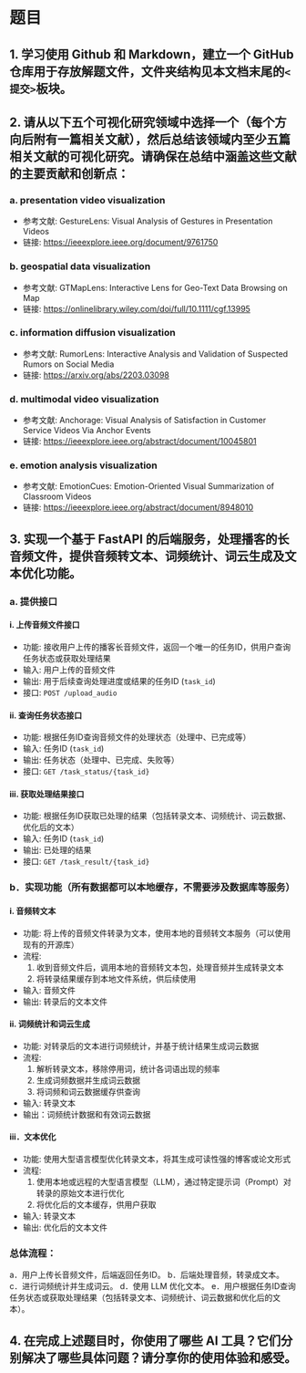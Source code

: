 # 题目

## 1. 学习使用 Github 和 Markdown，建立一个 GitHub 仓库用于存放解题文件，文件夹结构见本文档末尾的`<提交>`板块。

## 2. 请从以下五个可视化研究领域中选择一个（每个方向后附有一篇相关文献），然后总结该领域内至少五篇相关文献的可视化研究。请确保在总结中涵盖这些文献的主要贡献和创新点：

### a. presentation video visualization

- 参考文献: GestureLens: Visual Analysis of Gestures in Presentation Videos
- 链接: https://ieeexplore.ieee.org/document/9761750

### b. geospatial data visualization

- 参考文献: GTMapLens: Interactive Lens for Geo-Text Data Browsing on Map
- 链接: https://onlinelibrary.wiley.com/doi/full/10.1111/cgf.13995

### c. information diffusion visualization

- 参考文献: RumorLens: Interactive Analysis and Validation of Suspected Rumors on Social Media
- 链接: https://arxiv.org/abs/2203.03098

### d. multimodal video visualization

- 参考文献: Anchorage: Visual Analysis of Satisfaction in Customer Service Videos Via Anchor Events
- 链接: https://ieeexplore.ieee.org/abstract/document/10045801

### e. emotion analysis visualization

- 参考文献: EmotionCues: Emotion-Oriented Visual Summarization of Classroom Videos
- 链接: https://ieeexplore.ieee.org/abstract/document/8948010

## 3. 实现一个基于 FastAPI 的后端服务，处理播客的长音频文件，提供音频转文本、词频统计、词云生成及文本优化功能。

### a. 提供接口

#### i. 上传音频文件接口

- 功能: 接收用户上传的播客长音频文件，返回一个唯一的任务ID，供用户查询任务状态或获取处理结果
- 输入: 用户上传的音频文件
- 输出: 用于后续查询处理进度或结果的任务ID (`task_id`)
- 接口: `POST /upload_audio`

#### ii. 查询任务状态接口

- 功能: 根据任务ID查询音频文件的处理状态（处理中、已完成等）
- 输入: 任务ID (`task_id`)
- 输出: 任务状态（处理中、已完成、失败等）
- 接口: `GET /task_status/{task_id}`

#### iii. 获取处理结果接口

- 功能: 根据任务ID获取已处理的结果（包括转录文本、词频统计、词云数据、优化后的文本）
- 输入: 任务ID (`task_id`)
- 输出: 已处理的结果
- 接口: `GET /task_result/{task_id}`

### b．实现功能（所有数据都可以本地缓存，不需要涉及数据库等服务）

#### i. 音频转文本

- 功能: 将上传的音频文件转录为文本，使用本地的音频转文本服务（可以使用现有的开源库）
- 流程:
    1. 收到音频文件后，调用本地的音频转文本包，处理音频并生成转录文本
    2. 将转录结果缓存到本地文件系统，供后续使用
- 输入: 音频文件
- 输出: 转录后的文本文件

#### ii. 词频统计和词云生成

- 功能: 对转录后的文本进行词频统计，并基于统计结果生成词云数据
- 流程:
    1. 解析转录文本，移除停用词，统计各词语出现的频率
    2. 生成词频数据并生成词云数据
    3. 将词频和词云数据缓存供查询
- 输入: 转录文本
- 输出：词频统计数据和有效词云数据

#### iii．文本优化

- 功能: 使用大型语言模型优化转录文本，将其生成可读性强的博客或论文形式
- 流程:
    1. 使用本地或远程的大型语言模型（LLM），通过特定提示词（Prompt）对转录的原始文本进行优化
    2. 将优化后的文本缓存，供用户获取
- 输入: 转录文本
- 输出: 优化后的文本文件

### 总体流程：

a．用户上传长音频文件，后端返回任务ID。
b．后端处理音频，转录成文本。
c．进行词频统计并生成词云。
d．使用 LLM 优化文本。
e．用户根据任务ID查询任务状态或获取处理结果（包括转录文本、词频统计、词云数据和优化后的文本）。

## 4. 在完成上述题目时，你使用了哪些 AI 工具？它们分别解决了哪些具体问题？请分享你的使用体验和感受。
